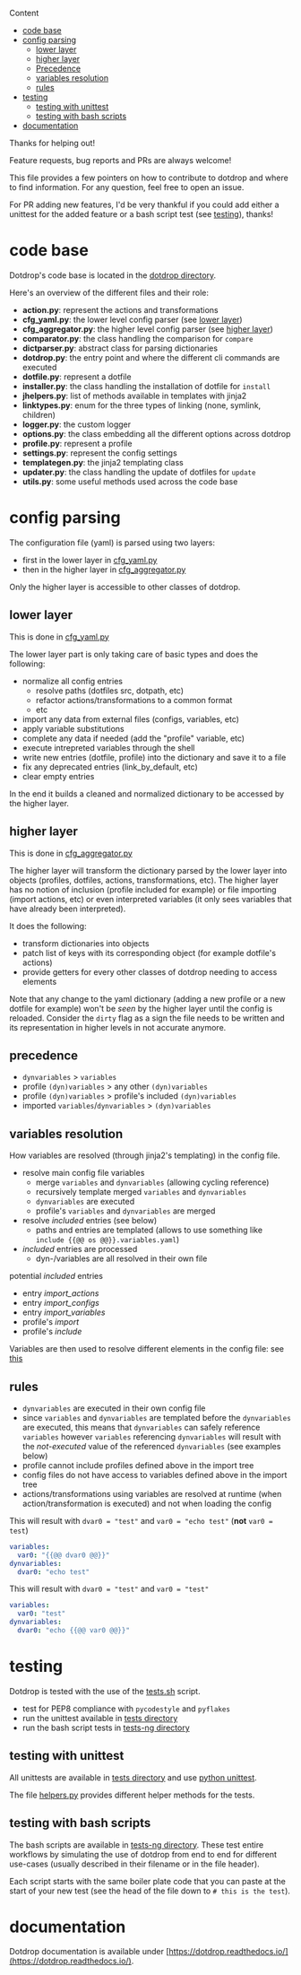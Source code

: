 Content

* [code base](#code-base)
* [config parsing](#config-parsing)
  * [lower layer](#lower-layer)
  * [higher layer](#higher-layer)
  * [Precedence](#precedence)
  * [variables resolution](#variables-resolution)
  * [rules](#rules)
* [testing](#testing)
  * [testing with unittest](#testing-with-unittest)
  * [testing with bash scripts](#testing-with-bash-scripts)
* [documentation](#documentation)

Thanks for helping out!

Feature requests, bug reports and PRs are always welcome!

This file provides a few pointers on how to contribute to dotdrop
and where to find information. For any question, feel free to open an issue.

For PR adding new features, I'd be very thankful if you could add either
a unittest for the added feature or a bash script test (see [testing](#testing)), thanks!

# code base

Dotdrop's code base is located in the [dotdrop directory](/dotdrop).

Here's an overview of the different files and their role:

* **action.py**: represent the actions and transformations
* **cfg_yaml.py**: the lower level config parser (see [lower layer](#lower-layer))
* **cfg_aggregator.py**: the higher level config parser (see [higher layer](#higher-layer))
* **comparator.py**: the class handling the comparison for `compare`
* **dictparser.py**: abstract class for parsing dictionaries
* **dotdrop.py**: the entry point and where the different cli commands are executed
* **dotfile.py**: represent a dotfile
* **installer.py**: the class handling the installation of dotfile for `install`
* **jhelpers.py**: list of methods available in templates with jinja2
* **linktypes.py**: enum for the three types of linking (none, symlink, children)
* **logger.py**: the custom logger
* **options.py**: the class embedding all the different options across dotdrop
* **profile.py**: represent a profile
* **settings.py**: represent the config settings
* **templategen.py**: the jinja2 templating class
* **updater.py**: the class handling the update of dotfiles for `update`
* **utils.py**: some useful methods used across the code base

# config parsing

The configuration file (yaml) is parsed using two layers:

  * first in the lower layer in [cfg_yaml.py](/dotdrop/cfg_yaml.py)
  * then in the higher layer in [cfg_aggregator.py](/dotdrop/cfg_aggregator.py)

Only the higher layer is accessible to other classes of dotdrop.

## lower layer

This is done in [cfg_yaml.py](/dotdrop/cfg_yaml.py)

The lower layer part is only taking care of basic types
and does the following:
  * normalize all config entries
    * resolve paths (dotfiles src, dotpath, etc)
    * refactor actions/transformations to a common format
    * etc
  * import any data from external files (configs, variables, etc)
  * apply variable substitutions
  * complete any data if needed (add the "profile" variable, etc)
  * execute intrepreted variables through the shell
  * write new entries (dotfile, profile) into the dictionary and save it to a file
  * fix any deprecated entries (link_by_default, etc)
  * clear empty entries

In the end it builds a cleaned and normalized dictionary to be accessed by the higher layer.

## higher layer

This is done in [cfg_aggregator.py](/dotdrop/cfg_aggregator.py)

The higher layer will transform the dictionary parsed by the lower layer
into objects (profiles, dotfiles, actions, transformations, etc).
The higher layer has no notion of inclusion (profile included for example) or
file importing (import actions, etc) or even interpreted variables
(it only sees variables that have already been interpreted).

It does the following:
  * transform dictionaries into objects
  * patch list of keys with its corresponding object (for example dotfile's actions)
  * provide getters for every other classes of dotdrop needing to access elements

Note that any change to the yaml dictionary (adding a new profile or a new dotfile for
example) won't be *seen* by the higher layer until the config is reloaded. Consider the
`dirty` flag as a sign the file needs to be written and its representation in higher
levels in not accurate anymore.

## precedence

* `dynvariables` > `variables`
* profile `(dyn)variables` > any other `(dyn)variables`
* profile `(dyn)variables` > profile's included `(dyn)variables`
* imported `variables`/`dynvariables` > `(dyn)variables`

## variables resolution

How variables are resolved (through jinja2's
templating) in the config file.

* resolve main config file variables
  * merge `variables` and `dynvariables` (allowing cycling reference)
  * recursively template merged `variables` and `dynvariables`
  * `dynvariables` are executed
  * profile's `variables` and `dynvariables` are merged
* resolve *included* entries (see below)
  * paths and entries are templated
    (allows to use something like `include {{@@ os @@}}.variables.yaml`)
* *included* entries are processed
  * dyn-/variables are all resolved in their own file

potential *included* entries

* entry *import_actions*
* entry *import_configs*
* entry *import_variables*
* profile's *import*
* profile's *include*

Variables are then used to resolve different elements in the config file:
see [this](docs/config.md#variables)

## rules

* `dynvariables` are executed in their own config file
* since `variables` and `dynvariables` are templated before the `dynvariables`
  are executed, this means that `dynvariables` can safely reference `variables` however
  `variables` referencing `dynvariables` will result with the *not-executed* value of the
  referenced `dynvariables` (see examples below)
* profile cannot include profiles defined above in the import tree
* config files do not have access to variables defined above in the import tree
* actions/transformations using variables are resolved at runtime
  (when action/transformation is executed) and not when loading the config

This will result with `dvar0 = "test"` and `var0 = "echo test"` (**not** `var0 = test`)
```yaml
variables:
  var0: "{{@@ dvar0 @@}}"
dynvariables:
  dvar0: "echo test"
```

This will result with `dvar0 = "test"` and `var0 = "test"`
```yaml
variables:
  var0: "test"
dynvariables:
  dvar0: "echo {{@@ var0 @@}}"
```


# testing

Dotdrop is tested with the use of the [tests.sh](/tests.sh) script.

* test for PEP8 compliance with `pycodestyle` and `pyflakes`
* run the unittest available in [tests directory](/tests)
* run the bash script tests in [tests-ng directory](tests-ng)

## testing with unittest

All unittests are available in [tests directory](/tests)
and use [python unittest](https://docs.python.org/3/library/unittest.html).

The file [helpers.py](/tests/helpers.py) provides different helper methods
for the tests.

## testing with bash scripts

The bash scripts are available in [tests-ng directory](tests-ng).
These test entire workflows by simulating the use of dotdrop from end to end
for different use-cases (usually described in their filename or in the file header).

Each script starts with the same boiler plate code that you can paste at the
start of your new test (see the head of the file down to `# this is the test`).

# documentation

Dotdrop documentation is available under [https://dotdrop.readthedocs.io/](https://dotdrop.readthedocs.io/).
